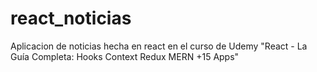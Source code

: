 # react_noticias

Aplicacion de noticias hecha en react en el curso de Udemy "React - La Guía Completa: Hooks Context Redux MERN +15 Apps"